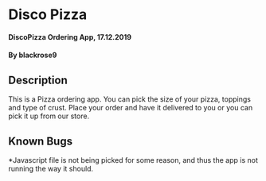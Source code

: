 # Disco Pizza
#### DiscoPizza Ordering App, 17.12.2019
#### By blackrose9
## Description
This is a Pizza ordering app. You can pick the size of your pizza, toppings and type of crust.
Place your order and have it delivered to you or you can pick it up from our store.
## Known Bugs
*Javascript file is not being picked for some reason, and thus the app is not running the way it should.